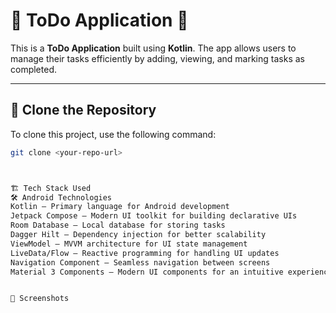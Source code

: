 # 📌 ToDo Application 📝

This is a **ToDo Application** built using **Kotlin**. The app allows users to manage their tasks efficiently by adding, viewing, and marking tasks as completed.

---

## 🚀 Clone the Repository  
To clone this project, use the following command:  

```bash
git clone <your-repo-url>



🏗️ Tech Stack Used
🛠️ Android Technologies
Kotlin – Primary language for Android development
Jetpack Compose – Modern UI toolkit for building declarative UIs
Room Database – Local database for storing tasks
Dagger Hilt – Dependency injection for better scalability
ViewModel – MVVM architecture for UI state management
LiveData/Flow – Reactive programming for handling UI updates
Navigation Component – Seamless navigation between screens
Material 3 Components – Modern UI components for an intuitive experience


📸 Screenshots

